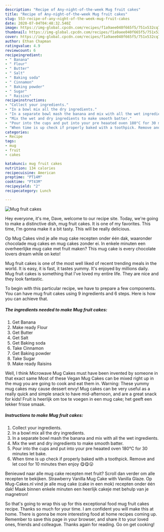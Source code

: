 ```yaml
---
description: "Recipe of Any-night-of-the-week Mug fruit cakes"
title: "Recipe of Any-night-of-the-week Mug fruit cakes"
slug: 553-recipe-of-any-night-of-the-week-mug-fruit-cakes
date: 2020-07-04T04:48:32.540Z
image: https://img-global.cpcdn.com/recipes/f1a9aee040f665f5/751x532cq70/mug-fruit-cakes-recipe-main-photo.jpg
thumbnail: https://img-global.cpcdn.com/recipes/f1a9aee040f665f5/751x532cq70/mug-fruit-cakes-recipe-main-photo.jpg
cover: https://img-global.cpcdn.com/recipes/f1a9aee040f665f5/751x532cq70/mug-fruit-cakes-recipe-main-photo.jpg
author: Ethan Chapman
ratingvalue: 4.9
reviewcount: 6
recipeingredient:
- " Banana"
- " Flour"
- " Butter"
- " Salt"
- " Baking soda"
- " Cinnamon"
- " Baking powder"
- " Sugar"
- " Raisins"
recipeinstructions:
- "Collect your ingredients."
- "In a bowl mix all the dry ingredients."
- "In a separate bowl mash the banana and mix with all the wet ingredients."
- "Mix the wet and dry ingredients to make smooth batter."
- "Pour into the cups and put into your pre heaated oven 180°C for 30 minutes let bake."
- "When time is up check if properly baked with a toothpick. Remove and let cool for 10 minutes then enjoy 😋😋😛"
categories:
- Recipe
tags:
- mug
- fruit
- cakes

katakunci: mug fruit cakes 
nutrition: 134 calories
recipecuisine: American
preptime: "PT14M"
cooktime: "PT43M"
recipeyield: "2"
recipecategory: Lunch

---
```



![Mug fruit cakes](https://img-global.cpcdn.com/recipes/f1a9aee040f665f5/751x532cq70/mug-fruit-cakes-recipe-main-photo.jpg)

Hey everyone, it's me, Dave, welcome to our recipe site. Today, we're going to make a distinctive dish, mug fruit cakes. It is one of my favorites. This time, I'm gonna make it a bit tasty. This will be really delicious.

Op Mug Cakes vind je alle mug cake recepten onder één dak, waaronder chocolade mug cakes en mug cakes zonder ei. In enkele minuten een overheerlijke mug cake met fruit maken? This mug cake is every chocolate lovers dream while on keto!

Mug fruit cakes is one of the most well liked of recent trending meals in the world. It is easy, it is fast, it tastes yummy. It's enjoyed by millions daily. Mug fruit cakes is something that I've loved my entire life. They are nice and they look fantastic.


To begin with this particular recipe, we have to prepare a few components. You can have mug fruit cakes using 9 ingredients and 6 steps. Here is how you can achieve that.

<!--inarticleads1-->

##### The ingredients needed to make Mug fruit cakes:

1. Get  Banana
1. Make ready  Flour
1. Get  Butter
1. Get  Salt
1. Get  Baking soda
1. Take  Cinnamon
1. Get  Baking powder
1. Take  Sugar
1. Make ready  Raisins


Well, I think Microwave Mug Cakes must have been invented by someone in that exact same Most of these Vegan Mug Cakes can be mixed right up in the mug you are going to cook and eat them in. Warning: These yummy mug cakes may cause dessert envy! Mug cakes can be very useful as a really quick and simple snack to have mid-afternoon, and are a great snack for kids! Fruit is heerlijk om toe te voegen in een mug cake; het geeft een lekker frisse smaak. 

<!--inarticleads2-->

##### Instructions to make Mug fruit cakes:

1. Collect your ingredients.
1. In a bowl mix all the dry ingredients.
1. In a separate bowl mash the banana and mix with all the wet ingredients.
1. Mix the wet and dry ingredients to make smooth batter.
1. Pour into the cups and put into your pre heaated oven 180°C for 30 minutes let bake.
1. When time is up check if properly baked with a toothpick. Remove and let cool for 10 minutes then enjoy 😋😋😛


Benieuwd naar alle mug cake recepten met fruit? Scroll dan verder om alle recepten te bekijken. Strawberry Vanilla Mug Cake with Vanilla Glaze. Op Mug-Cakes.nl vind je alle mug cake (cake in een mok) recepten onder één dak! Maak binnen enkele minuten een heerlijk cakeje met behulp van je magnetron! 

So that's going to wrap this up for this exceptional food mug fruit cakes recipe. Thanks so much for your time. I am confident you will make this at home. There is gonna be more interesting food at home recipes coming up. Remember to save this page in your browser, and share it to your loved ones, friends and colleague. Thanks again for reading. Go on get cooking!
